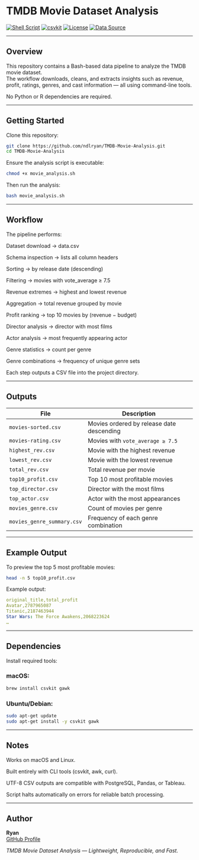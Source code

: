 # TMDB Movie Dataset Analysis

[![Shell Script](https://img.shields.io/badge/Built%20With-Bash-blue)](https://www.gnu.org/software/bash/)
[![csvkit](https://img.shields.io/badge/Tools-csvkit%20%7C%20gawk-lightgrey)](https://csvkit.readthedocs.io/)
[![License](https://img.shields.io/badge/License-MIT-green)](LICENSE)
[![Data Source](https://img.shields.io/badge/Data-TMDB-lightblue)](https://www.themoviedb.org/)

---

## Overview

This repository contains a Bash-based data pipeline to analyze the TMDB movie dataset.  
The workflow downloads, cleans, and extracts insights such as revenue, profit, ratings, genres, and cast information — all using command-line tools.

No Python or R dependencies are required.

---

## Getting Started

Clone this repository:

```bash
git clone https://github.com/ndlryan/TMDB-Movie-Analysis.git
cd TMDB-Movie-Analysis
```

Ensure the analysis script is executable:
```bash
chmod +x movie_analysis.sh
```

Then run the analysis:
```bash
bash movie_analysis.sh
```

---

## Workflow

The pipeline performs:

Dataset download → data.csv

Schema inspection → lists all column headers

Sorting → by release date (descending)

Filtering → movies with vote_average ≥ 7.5

Revenue extremes → highest and lowest revenue

Aggregation → total revenue grouped by movie

Profit ranking → top 10 movies by (revenue − budget)

Director analysis → director with most films

Actor analysis → most frequently appearing actor

Genre statistics → count per genre

Genre combinations → frequency of unique genre sets

Each step outputs a CSV file into the project directory.

---

## Outputs

| File                       | Description                               |
| -------------------------- | ----------------------------------------- |
| `movies-sorted.csv`        | Movies ordered by release date descending |
| `movies-rating.csv`        | Movies with `vote_average ≥ 7.5`          |
| `highest_rev.csv`          | Movie with the highest revenue            |
| `lowest_rev.csv`           | Movie with the lowest revenue             |
| `total_rev.csv`            | Total revenue per movie                   |
| `top10_profit.csv`         | Top 10 most profitable movies             |
| `top_director.csv`         | Director with the most films              |
| `top_actor.csv`            | Actor with the most appearances           |
| `movies_genre.csv`         | Count of movies per genre                 |
| `movies_genre_summary.csv` | Frequency of each genre combination       |

---

## Example Output

To preview the top 5 most profitable movies:

```bash
head -n 5 top10_profit.csv
```
Example output:
```yaml
original_title,total_profit
Avatar,2787965087
Titanic,2187463944
Star Wars: The Force Awakens,2068223624
…
```

---

## Dependencies

Install required tools:

### macOS:
```bash
brew install csvkit gawk
```

### Ubuntu/Debian:
```bash
sudo apt-get update
sudo apt-get install -y csvkit gawk
```

---

## Notes

Works on macOS and Linux.

Built entirely with CLI tools (csvkit, awk, curl).

UTF-8 CSV outputs are compatible with PostgreSQL, Pandas, or Tableau.

Script halts automatically on errors for reliable batch processing.

---

## Author

**Ryan**  
[GitHub Profile](https://github.com/ndlryan)

*TMDB Movie Dataset Analysis — Lightweight, Reproducible, and Fast.*
